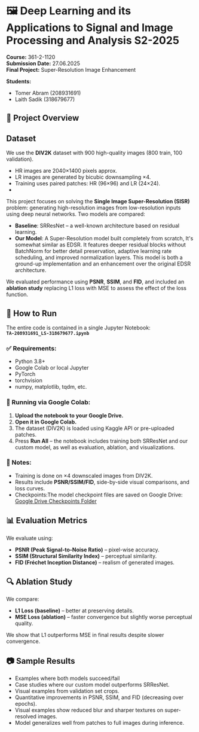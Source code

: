 # 🖼️ Deep Learning and its Applications to Signal and Image Processing and Analysis S2-2025  
**Course:** 361-2-1120  
**Submission Date:** 27.06.2025  
**Final Project:** Super-Resolution Image Enhancement  

**Students:**  
- Tomer Abram (208931691)  
- Laith Sadik (318679677)  

## 📌 Project Overview

## Dataset
We use the **DIV2K** dataset with 900 high-quality images (800 train, 100 validation).  
- HR images are 2040×1400 pixels approx.  
- LR images are generated by bicubic downsampling ×4.  
- Training uses paired patches: HR (96×96) and LR (24×24).
- 
This project focuses on solving the **Single Image Super-Resolution (SISR)** problem: generating high-resolution images from low-resolution inputs using deep neural networks. Two models are compared:
- **Baseline**: SRResNet – a well-known architecture based on residual learning.
- **Our Model**: A Super-Resolution model built completely from scratch, It's somewhat similar as EDSR. It features deeper residual blocks without BatchNorm for better detail preservation, adaptive learning rate scheduling, and improved normalization layers. This model is both a ground-up implementation and an enhancement over the original EDSR architecture.


We evaluated performance using **PSNR**, **SSIM**, and **FID**, and included an **ablation study** replacing L1 loss with MSE to assess the effect of the loss function.


## 🚀 How to Run
The entire code is contained in a single Jupyter Notebook:  
**`TA-208931691_LS-318679677.ipynb`**

### ✅ Requirements:
- Python 3.8+
- Google Colab or local Jupyter
- PyTorch
- torchvision
- numpy, matplotlib, tqdm, etc.

### 📂 Running via Google Colab:
1. **Upload the notebook to your Google Drive.**
2. **Open it in Google Colab.**
3. The dataset (DIV2K) is loaded using Kaggle API or pre-uploaded patches.
4. Press **Run All** – the notebook includes training both SRResNet and our custom model, as well as evaluation, ablation, and visualizations.

### 📌 Notes:
- Training is done on ×4 downscaled images from DIV2K.
- Results include **PSNR/SSIM/FID**, side-by-side visual comparisons, and loss curves.
- Checkpoints:The model checkpoint files are saved on Google Drive:  
[Google Drive Checkpoints Folder](https://drive.google.com/drive/folders/1qV4DR6QplNjXVDiWd5TEd2OnCCW9H9gG?usp=sharing)

## 📊 Evaluation Metrics
We evaluate using:
- **PSNR (Peak Signal-to-Noise Ratio)** – pixel-wise accuracy.
- **SSIM (Structural Similarity Index)** – perceptual similarity.
- **FID (Fréchet Inception Distance)** – realism of generated images.

## 🔍 Ablation Study
We compare:
- **L1 Loss (baseline)** – better at preserving details.  
- **MSE Loss (ablation)** – faster convergence but slightly worse perceptual quality.  

We show that L1 outperforms MSE in final results despite slower convergence.

## 📷 Sample Results
- Examples where both models succeed/fail
- Case studies where our custom model outperforms SRResNet.
- Visual examples from validation set crops.
- Quantitative improvements in PSNR, SSIM, and FID (decreasing over epochs).
- Visual examples show reduced blur and sharper textures on super-resolved images.
- Model generalizes well from patches to full images during inference.
